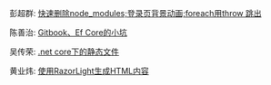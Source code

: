 彭超群: [快速删除node_modules;登录页背景动画;foreach用throw 跳出](彭超群/index.md)

陈善治: [Gitbook、Ef Core的小坑](陈善治/index.md)

吴传荣: [.net core下的静态文件](吴传荣/index.md)

黄业炜: [使用RazorLight生成HTML内容](黄业炜/index.md)